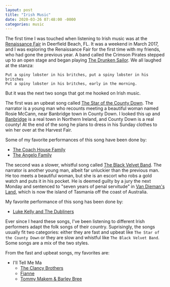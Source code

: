 ```yaml
---
layout: post
title: "Irish Music"
date: 2020-03-26 07:48:00 -0000
categories: music
---
```

The first time I was touched when listening to Irish music was at the 
[Renaissance Fair](http://www.ren-fest.com/) in Deerfield Beach, FL. 
It was a weekend in March 2017, and I was exploring the Renaissance Fair
for the first time with my friends, who had gone the previous year.
A band called the Crimson Pirates stepped up to an open stage and began
playing [The Drunken Sailor](https://www.youtube.com/watch?v=2dwDXtRcTQI).
We all laughed at the stanza: 

`Put a spiny lobster in his britches, put a spiny lobster in his britches`
<br>
`Put a spiny lobster in his britches, early in the morning.`

But it was the next two songs that got me hooked on Irish music. 

The first was an upbeat song called 
[The Star of the County Down](https://www.youtube.com/watch?v=uN3LcfIDPKQ).
The narrator is a young man who recounts meeting a beautiful woman named 
Rosie McCann, near Banbridge town in County Down. I looked this up and 
[Banbridge](https://en.wikipedia.org/wiki/Banbridge) is a real town in
Northern Ireland, and County Down is a real county! At the end of the song 
he plans to dress in his Sunday clothes to win her over at the Harvest
Fair.

Some of my favorite performances of this song have been done by:
- [The Coach House Family](https://www.youtube.com/watch?v=f1Dp20CG6rw)
- [The Angelo Family](https://www.youtube.com/watch?v=mkTI1L2Ap3s)

The second was a slower, whistful song called 
[The Black Velvet Band](https://www.youtube.com/watch?v=ejdAoEDhqMA).
The narrator is another young man, albeit far unluckier than the previous
man. He too meets a beautiful woman, but she is an escort who robs a gold 
watch and puts it in his pocket. He is deemed guilty by a jury the next 
Monday and sentenced to "seven years of penal servitude" in
[Van Dieman's Land](https://en.wikipedia.org/wiki/Van_Diemen%27s_Land),
which is now the island of Tasmania off the coast of Australia.

My favorite performance of this song has been done by:
- [Luke Kelly and The Dubliners](https://www.youtube.com/watch?v=CBRQM0vErH8)

Ever since I heard these songs, I've been listening to different Irish 
performers adapt the folk songs of their country. Suprisingly, the songs 
usually fit two categories: either they are fast and upbeat like 
`The Star of the County Down` or they are slow and whistful like 
`The Black Velvet Band`. Some songs are a mix of the two styles.

From the fast and upbeat songs, my favorites are:
- I'll Tell Me Ma
  - [The Clancy Brothers](https://www.youtube.com/watch?v=Y-wAmgxLdYo)
  - [Fianne](https://www.youtube.com/watch?v=to02fQV5fzA)
  - [Tommy Makem & Barley Bree](https://www.youtube.com/watch?v=zXspcpsKHtw)
